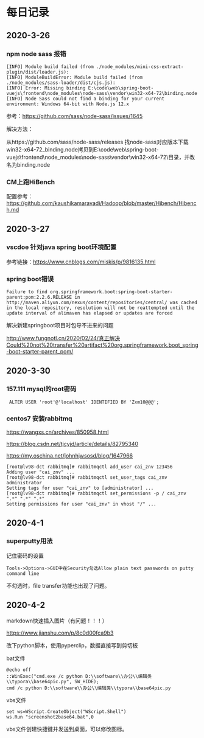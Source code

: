 # 每日记录

## 2020-3-26

### npm node sass 报错

```
[INFO] Module build failed (from ./node_modules/mini-css-extract-plugin/dist/loader.js):
[INFO] ModuleBuildError: Module build failed (from ./node_modules/sass-loader/dist/cjs.js):
[INFO] Error: Missing binding E:\code\web\spring-boot-vuejs\frontend\node_modules\node-sass\vendor\win32-x64-72\binding.node
[INFO] Node Sass could not find a binding for your current environment: Windows 64-bit with Node.js 12.x
```

参考：https://github.com/sass/node-sass/issues/1645

解决方法：

从https://github.com/sass/node-sass/releases  找node-sass对应版本下载win32-x64-72_binding.node拷贝到E:\code\web\spring-boot-vuejs\frontend\node_modules\node-sass\vendor\win32-x64-72\目录，并改名为binding.node

### CM上跑HiBench

配置参考：https://github.com/kaushikamaravadi/Hadoop/blob/master/Hibench/Hibench.md

## 2020-3-27

### vscdoe 针对java spring boot环境配置

参考链接：https://www.cnblogs.com/miskis/p/9816135.html

### spring boot错误

```
Failure to find org.springframework.boot:spring-boot-starter-parent:pom:2.2.6.RELEASE in http://maven.aliyun.com/nexus/content/repositories/central/ was cached in the local repository, resolution will not be reattempted until the update interval of alimaven has elapsed or updates are forced
```

解决新建springboot项目时包导不进来的问题

http://www.fungnotl.cn/2020/02/24/真正解决Could%20not%20transfer%20artifact%20org.springframework.boot_spring-boot-starter-parent_pom/

## 2020-3-30

### 157.111 mysql的root密码

```
 ALTER USER 'root'@'localhost' IDENTIFIED BY 'Zxm10@@@';
```

### centos7 安装rabbitmq

https://wangxs.cn/archives/850958.html

https://blog.csdn.net/tjcyjd/article/details/82795340

https://my.oschina.net/johnhjwsosd/blog/1647966

```shell
[root@lv98-dct rabbitmq]# rabbitmqctl add_user cai_znv 123456
Adding user "cai_znv" ...
[root@lv98-dct rabbitmq]# rabbitmqctl set_user_tags cai_znv administrator
Setting tags for user "cai_znv" to [administrator] ...
[root@lv98-dct rabbitmq]# rabbitmqctl set_permissions -p / cai_znv ".*" ".*" ".*"
Setting permissions for user "cai_znv" in vhost "/" ...

```

## 2020-4-1

### superputty用法

记住密码的设置

```
Tools->Options->GUI中在Security勾选Allow plain text passwords on putty command line
```

不勾选时，file transfer功能也出现了问题。

## 2020-4-2

markdown快速插入图片（有问题！！！）

https://www.jianshu.com/p/8c0d00fca9b3

改下python脚本，使用pyperclip，数据直接写到剪切板

bat文件

```
@echo off
::WinExec("cmd.exe /c python D:\\software\\办公\\编辑类\\typora\\base64pic.py", SW_HIDE);
cmd /c python D:\\software\\办公\\编辑类\\typora\\base64pic.py
```

vbs文件

```
set ws=WScript.CreateObject("WScript.Shell")
ws.Run "screenshot2base64.bat",0
```

vbs文件创建快捷键并发送到桌面，可以修改图标。